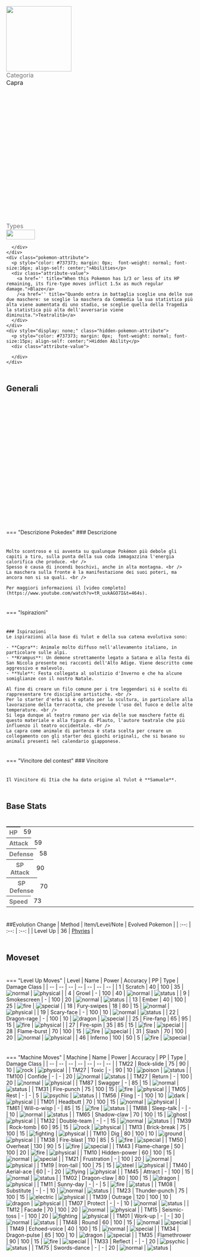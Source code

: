 <div class="pokemon-attribute-container">
  <img src="../../img/pokemon/yulot.png" width="175"/>

  <div style="display: grid; grid-template-rows: 1fr 1fr 1fr; row-gap: 0.5rem;">
    <div class="pokemon-attribute">
      <p style="color: #737373; margin: 0px;  font-weight: normal; font-size:16px; align-self: center;">Categoria</p>
      <div class="attribute-value">
        <p style="margin: 0px;  font-weight: normal; font-size:16px; align-self: center;">Capra</p>
      </div>
    </div>
    <div class="pokemon-attribute">
      <p style="color: #737373; margin: 0px; font-weight: normal; font-size: 16px; align-self: center;">Types</p>
      <div class="attribute-value" style="column-gap: 0.5rem;">
        <img src='../../img/types/fire.png' style='width: 77px; height: 26px;'/>
        
      </div>
    </div>
    <div class="pokemon-attribute">
      <p style="color: #737373; margin: 0px;  font-weight: normal; font-size:16px; align-self: center;">Abilities</p>
      <div class="attribute-value">
        <a href='' title="When this Pokemon has 1/3 or less of its HP remaining, its fire-type moves inflict 1.5x as much regular damage.">Blaze</a>
        /<a href='' title="Quando entra in battaglia sceglie una delle sue due maschere: se sceglie la maschera da Commedia la sua statistica più alta viene aumentata di uno stadio, se sceglie quella della Tragedia la statistica più alta dell'avversario viene diminuita.">Teatralità</a>
      </div>
    </div>
    <div style="display: none;" class="hidden-pokemon-attribute">
      <p style="color: #737373; margin: 0px;  font-weight: normal; font-size:15px; align-self: center;">Hidden Ability</p>
      <div class="attribute-value">
        
      </div>
    </div>
  </div>
</div>

## Generali

=== "Descrizione Pokedex"
    ### Descrizione

    Molto scontroso e si avventa su qualunque Pokémon più debole gli capiti a tiro, sulla punta della sua coda immagazzina l'energia calorifica che produce. <br />
    Spesso è causa di incendi boschivi, anche in alta montagna. <br />
    La maschera sulla fronte è la manifestazione dei suoi poteri, ma ancora non si sa quali. <br />

    Per maggiori informazioni il [video completo](https://www.youtube.com/watch?v=tR_uukAGO7I&t=464s).

=== "Ispirazioni"

    ### Ispirazioni
    Le ispirazioni alla base di Yulot e della sua catena evolutiva sono:
    
    - **Capra**: Animale molto diffuso nell'allevamento italiano, in particolare sulle alpi.
    - **Krampus**: Un demone strettamente legato a Satana e alla festa di San Nicola presente nei racconti dell'Alto Adige. Viene descritto come aggressivo e malevolo.
    - **Yule**: Festa collegata al solstizio d'Inverno e che ha alcune somiglianze con il nostro Natale.

    Al fine di creare un filo comune per i tre leggendari si è scelto di rappresentare tre discipline artistiche. <br />
    Per lo starter d'erba si è optato per la scultura, in particolare alla lavorazione della terracotta, che prevede l'uso del fuoco e delle alte temperature. <br />
    Si lega dunque al teatro romano per via delle sue maschere fatte di questo materiale e alla figura di Plauto, l'autore teatrale che più influenzo il teatro occidentale. <br />
    La capra come animale di partenza è stata scelta per creare un collegamento con gli starter dei giochi originali, che si basano su animali presenti nel calendario giapponese.

=== "Vincitore del contest"
    ### Vincitore

    Il Vincitore di Itia che ha dato origine al Yulot è **Samuele**.

## Base Stats
<table style="width: 100%">
  <tbody style="width: 100%;">
    <tr style="display: flex; align-items: center;">
      <th style="color: #737373;" >HP</th>
      <td style="border-top: none; width: 70px">59</td>
      <td style="width: 100%; min-width: 450px; border-top: none;">
        <div style="width: 23%;" class="ranking-bar rank-3">
        </div>
      </td>
    </tr>
    <tr style="display: flex; align-items: center;">
      <th style="color: #737373;">Attack</th>
      <td style="border-top: none; width: 70px">59</td>
      <td style="width: 100%; min-width: 450px; border-top: none;">
        <div style="width: 23%;" class="ranking-bar rank-3">
        </div>
      </td>
    </tr>
    <tr style="display: flex; align-items: center;">
      <th style="color: #737373;">Defense</th>
      <td style="border-top: none; width: 70px">58</td>
      <td style="width: 100%; min-width: 450px; border-top: none;">
        <div style="width: 22%;" class="ranking-bar rank-3">
        </div>
      </td>
    </tr>
    <tr style="display: flex; align-items: center;">
      <th style="color: #737373;">SP Attack</th>
      <td style="border-top: none; width: 70px">90</td>
      <td style="width: 100%; min-width: 450px; border-top: none;">
        <div style="width: 35%;" class="ranking-bar rank-4">
        </div>
      </td>
    </tr>
    <tr style="display: flex; align-items: center;">
      <th style="color: #737373;">SP Defense</th>
      <td style="border-top: none; width: 70px">70</td>
      <td style="width: 100%; min-width: 450px; border-top: none;">
        <div style="width: 27%;" class="ranking-bar rank-3">
        </div>
      </td>
    </tr>
    <tr style="display: flex; align-items: center;">
      <th style="color: #737373;">Speed</th>
      <td style="border-top: none; width: 70px">73</td>
      <td style="width: 100%; min-width: 450px; border-top: none;">
        <div style="width: 28%;" class="ranking-bar rank-3">
        </div>
      </td>
    </tr>
  </tbody>
</table>


##Evolution Change
| Method | Item/Level/Note | Evolved Pokemon |
        | :--: | :--: | :--: |
        | Level Up | 36 | [Phyries](https://avventureaditia.github.io/itia-wiki/pokemon/006-phyries/) |
   




## Moveset

=== "Level Up Moves"
    | Level | Name | Power | Accuracy | PP | Type | Damage Class |
        | -- | -- | -- | -- | -- | -- | -- |
        	| 1 | Scratch | 40 | 100 | 35 | ![normal](../img/types/normal.png) | ![physical](../img/types/physical.png) |
	| 4 | Growl | - | 100 | 40 | ![normal](../img/types/normal.png) | ![status](../img/types/status.png) |
	| 9 | Smokescreen | - | 100 | 20 | ![normal](../img/types/normal.png) | ![status](../img/types/status.png) |
	| 13 | Ember | 40 | 100 | 25 | ![fire](../img/types/fire.png) | ![special](../img/types/special.png) |
	| 18 | Fury-swipes | 18 | 80 | 15 | ![normal](../img/types/normal.png) | ![physical](../img/types/physical.png) |
	| 19 | Scary-face | - | 100 | 10 | ![normal](../img/types/normal.png) | ![status](../img/types/status.png) |
	| 22 | Dragon-rage | - | 100 | 10 | ![dragon](../img/types/dragon.png) | ![special](../img/types/special.png) |
	| 25 | Fire-fang | 65 | 95 | 15 | ![fire](../img/types/fire.png) | ![physical](../img/types/physical.png) |
	| 27 | Fire-spin | 35 | 85 | 15 | ![fire](../img/types/fire.png) | ![special](../img/types/special.png) |
	| 28 | Flame-burst | 70 | 100 | 15 | ![fire](../img/types/fire.png) | ![special](../img/types/special.png) |
	| 31 | Slash | 70 | 100 | 20 | ![normal](../img/types/normal.png) | ![physical](../img/types/physical.png) |
	| 46 | Inferno | 100 | 50 | 5 | ![fire](../img/types/fire.png) | ![special](../img/types/special.png) |

        

=== "Machine Moves"
    | Machine | Name | Power | Accuracy | PP | Type | Damage Class |
        | -- | -- | -- | -- | -- | -- | -- |
        	| TM22 | Rock-slide | 75 | 90 | 10 | ![rock](../img/types/rock.png) | ![physical](../img/types/physical.png) |
	| TM27 | Toxic | - | 90 | 10 | ![poison](../img/types/poison.png) | ![status](../img/types/status.png) |
	| TM100 | Confide | - | - | 20 | ![normal](../img/types/normal.png) | ![status](../img/types/status.png) |
	| TM27 | Return | - | 100 | 20 | ![normal](../img/types/normal.png) | ![physical](../img/types/physical.png) |
	| TM87 | Swagger | - | 85 | 15 | ![normal](../img/types/normal.png) | ![status](../img/types/status.png) |
	| TM31 | Fire-punch | 75 | 100 | 15 | ![fire](../img/types/fire.png) | ![physical](../img/types/physical.png) |
	| TM05 | Rest | - | - | 5 | ![psychic](../img/types/psychic.png) | ![status](../img/types/status.png) |
	| TM56 | Fling | - | 100 | 10 | ![dark](../img/types/dark.png) | ![physical](../img/types/physical.png) |
	| TM01 | Headbutt | 70 | 100 | 15 | ![normal](../img/types/normal.png) | ![physical](../img/types/physical.png) |
	| TM61 | Will-o-wisp | - | 85 | 15 | ![fire](../img/types/fire.png) | ![status](../img/types/status.png) |
	| TM88 | Sleep-talk | - | - | 10 | ![normal](../img/types/normal.png) | ![status](../img/types/status.png) |
	| TM65 | Shadow-claw | 70 | 100 | 15 | ![ghost](../img/types/ghost.png) | ![physical](../img/types/physical.png) |
	| TM32 | Double-team | - | - | 15 | ![normal](../img/types/normal.png) | ![status](../img/types/status.png) |
	| TM39 | Rock-tomb | 60 | 95 | 15 | ![rock](../img/types/rock.png) | ![physical](../img/types/physical.png) |
	| TM13 | Brick-break | 75 | 100 | 15 | ![fighting](../img/types/fighting.png) | ![physical](../img/types/physical.png) |
	| TM10 | Dig | 80 | 100 | 10 | ![ground](../img/types/ground.png) | ![physical](../img/types/physical.png) |
	| TM38 | Fire-blast | 110 | 85 | 5 | ![fire](../img/types/fire.png) | ![special](../img/types/special.png) |
	| TM50 | Overheat | 130 | 90 | 5 | ![fire](../img/types/fire.png) | ![special](../img/types/special.png) |
	| TM43 | Flame-charge | 50 | 100 | 20 | ![fire](../img/types/fire.png) | ![physical](../img/types/physical.png) |
	| TM10 | Hidden-power | 60 | 100 | 15 | ![normal](../img/types/normal.png) | ![special](../img/types/special.png) |
	| TM21 | Frustration | - | 100 | 20 | ![normal](../img/types/normal.png) | ![physical](../img/types/physical.png) |
	| TM19 | Iron-tail | 100 | 75 | 15 | ![steel](../img/types/steel.png) | ![physical](../img/types/physical.png) |
	| TM40 | Aerial-ace | 60 | - | 20 | ![flying](../img/types/flying.png) | ![physical](../img/types/physical.png) |
	| TM45 | Attract | - | 100 | 15 | ![normal](../img/types/normal.png) | ![status](../img/types/status.png) |
	| TM02 | Dragon-claw | 80 | 100 | 15 | ![dragon](../img/types/dragon.png) | ![physical](../img/types/physical.png) |
	| TM11 | Sunny-day | - | - | 5 | ![fire](../img/types/fire.png) | ![status](../img/types/status.png) |
	| TM08 | Substitute | - | - | 10 | ![normal](../img/types/normal.png) | ![status](../img/types/status.png) |
	| TM23 | Thunder-punch | 75 | 100 | 15 | ![electric](../img/types/electric.png) | ![physical](../img/types/physical.png) |
	| TM39 | Outrage | 120 | 100 | 10 | ![dragon](../img/types/dragon.png) | ![physical](../img/types/physical.png) |
	| TM07 | Protect | - | - | 10 | ![normal](../img/types/normal.png) | ![status](../img/types/status.png) |
	| TM12 | Facade | 70 | 100 | 20 | ![normal](../img/types/normal.png) | ![physical](../img/types/physical.png) |
	| TM15 | Seismic-toss | - | 100 | 20 | ![fighting](../img/types/fighting.png) | ![physical](../img/types/physical.png) |
	| TM01 | Work-up | - | - | 30 | ![normal](../img/types/normal.png) | ![status](../img/types/status.png) |
	| TM48 | Round | 60 | 100 | 15 | ![normal](../img/types/normal.png) | ![special](../img/types/special.png) |
	| TM49 | Echoed-voice | 40 | 100 | 15 | ![normal](../img/types/normal.png) | ![special](../img/types/special.png) |
	| TM34 | Dragon-pulse | 85 | 100 | 10 | ![dragon](../img/types/dragon.png) | ![special](../img/types/special.png) |
	| TM35 | Flamethrower | 90 | 100 | 15 | ![fire](../img/types/fire.png) | ![special](../img/types/special.png) |
	| TM33 | Reflect | - | - | 20 | ![psychic](../img/types/psychic.png) | ![status](../img/types/status.png) |
	| TM75 | Swords-dance | - | - | 20 | ![normal](../img/types/normal.png) | ![status](../img/types/status.png) |

        
